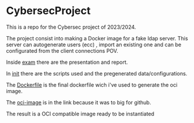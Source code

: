# CybersecProject
This is a repo for the Cybersec project of 2023/2024.

The project consist into making a Docker image for a fake ldap server.
This server can autogenerate users (ecc) , import an existing one and can be configurated from the client connections POV.

Inside [exam](./exam) there are the presentation and report.

In [init](./iinit) there are the scripts used and the pregenerated data/configurations.

The [Dockerfile](./Dockerfile) is the final dockerfile wich i've used to generate the oci image.

The [oci-image](https://liveunibo-my.sharepoint.com/:u:/g/personal/gianmiriano_porrazzo_studio_unibo_it/EfXghm-mAYpBtdYUHDoZil4BOBHEHoGS_lX8KUh-HwuMFA?e=ffmGXB) is in the link because it was to big for github.

The result is a OCI compatible image ready to be instantiated
